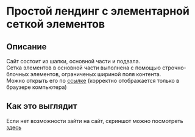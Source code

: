 # Простой лендинг с элементарной сеткой элементов #
## Описание ## 
Сайт состоит из шапки, основной части и подвала.<br/>
Сетка элементов в основной части выполнена с помощью строчно-блочных элементов, ограниченых шириной поля контента.<br/>
Можно открыть его по [ссылке](https://hosh1de.github.io/simple_landing_with_elements_grid/) (корректно отображается только в браузере компьютера)
## Как это выглядит ##
Если нет возможности зайти на сайт, скриншот можно посмотреть [здесь](https://ibb.co/LNdyB8S)
